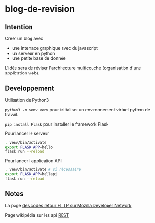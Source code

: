 # blog-de-revision

## Intention

Créer un blog avec 
- une interface graphique avec du javascript
- un serveur en python
- une petite base de donnée

L'idée sera de réviser l'architecture multicouche (organisation d'une application web).


## Developpement

Utilisation de Python3

`python3 -m venv venv` pour initialiser un environnement virtuel python de travail.

`pip install Flask` pour installer le framework Flask


Pour lancer le serveur

```bash
. venv/bin/activate
export FLASK_APP=hello
flask run --reload
```

Pour lancer l'application API

```bash
. venv/bin/activate # si nécessaire
export FLASK_APP=hellapi
flask run --reload
```


## Notes

La page [des codes retour HTTP sur Mozilla Developer Network](https://developer.mozilla.org/en-US/docs/Web/HTTP/Status)

Page wikipédia sur les api [REST](https://fr.wikipedia.org/wiki/Representational_state_transfer)